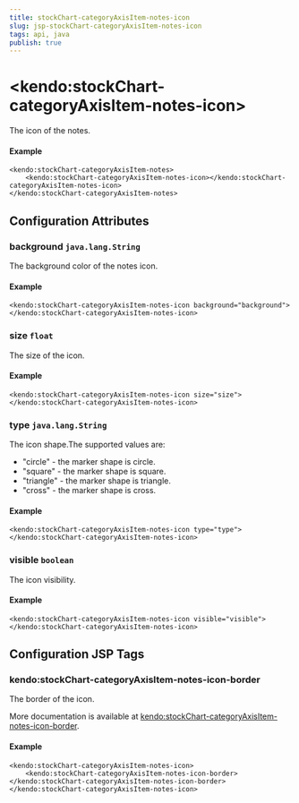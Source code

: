 ```yaml
---
title: stockChart-categoryAxisItem-notes-icon
slug: jsp-stockChart-categoryAxisItem-notes-icon
tags: api, java
publish: true
---
```


# \<kendo:stockChart-categoryAxisItem-notes-icon\>

The icon of the notes.

#### Example
    <kendo:stockChart-categoryAxisItem-notes>
        <kendo:stockChart-categoryAxisItem-notes-icon></kendo:stockChart-categoryAxisItem-notes-icon>
    </kendo:stockChart-categoryAxisItem-notes>

## Configuration Attributes

### background `java.lang.String`

The background color of the notes icon.

#### Example
    <kendo:stockChart-categoryAxisItem-notes-icon background="background">
    </kendo:stockChart-categoryAxisItem-notes-icon>

### size `float`

The size of the icon.

#### Example
    <kendo:stockChart-categoryAxisItem-notes-icon size="size">
    </kendo:stockChart-categoryAxisItem-notes-icon>

### type `java.lang.String`

The icon shape.The supported values are:
* "circle" - the marker shape is circle.
* "square" - the marker shape is square.
* "triangle" - the marker shape is triangle.
* "cross" - the marker shape is cross.

#### Example
    <kendo:stockChart-categoryAxisItem-notes-icon type="type">
    </kendo:stockChart-categoryAxisItem-notes-icon>

### visible `boolean`

The icon visibility.

#### Example
    <kendo:stockChart-categoryAxisItem-notes-icon visible="visible">
    </kendo:stockChart-categoryAxisItem-notes-icon>


##  Configuration JSP Tags

### kendo:stockChart-categoryAxisItem-notes-icon-border

The border of the icon.

More documentation is available at [kendo:stockChart-categoryAxisItem-notes-icon-border](stockchart/categoryaxisitem-notes-icon-border).

#### Example

    <kendo:stockChart-categoryAxisItem-notes-icon>
        <kendo:stockChart-categoryAxisItem-notes-icon-border></kendo:stockChart-categoryAxisItem-notes-icon-border>
    </kendo:stockChart-categoryAxisItem-notes-icon>

 
